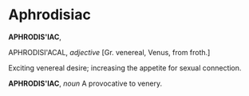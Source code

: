 # Aphrodisiac

**APHRODIS'IAC**,

APHRODISI'ACAL, _adjective_ \[Gr. venereal, Venus, from froth.\]

Exciting venereal desire; increasing the appetite for sexual connection.

**APHRODIS'IAC**, _noun_ A provocative to venery.